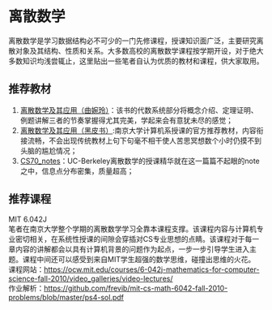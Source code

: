<a id="离散数学"></a>
# 离散数学
离散数学是学习数据结构必不可少的一门先修课程，授课知识面广泛，主要研究离散对象及其结构、性质和关系。大多数高校的离散数学课程按学期开设，对于绝大多数知识均浅尝辄止，这里贴出一些笔者自认为优质的教材和课程，供大家取用。
## 推荐教材
1. [离散数学及其应用（曲婉玲）](https://zh.z-lib.help/book/29910734/94b90b/%E7%A6%BB%E6%95%A3%E6%95%B0%E5%AD%A6%E5%8F%8A%E5%85%B6%E5%BA%94%E7%94%A8.html)：该书的代数系统部分将概念介绍、定理证明、例题讲解三者的节奏掌握得尤其完美，学起来会有意犹未尽的感觉；
2. [离散数学及其应用（黑皮书）](https://zh.z-lib.help/book/17216329/fab1dc/%E7%A6%BB%E6%95%A3%E6%95%B0%E5%AD%A6%E5%8F%8A%E5%85%B6%E5%BA%94%E7%94%A8%E5%8E%9F%E4%B9%A6%E7%AC%AC8%E7%89%88.html):南京大学计算机系授课的官方推荐教材，内容衔接流畅，不会出现传统教材上句下句毫不相干使人苦思冥想数个小时仍摸不到头脑的尴尬情况；
3. [CS70_notes](https://www.eecs70.org/)：UC-Berkeley离散数学的授课精华就在这一篇篇不起眼的note之中，信息点分布密集，质量超高；
## 推荐课程
MIT 6.042J  
笔者在南京大学整个学期的离散数学学习全靠本课程支撑。该课程内容与计算机专业密切相关，在系统性授课的间隙会穿插对CS专业思想的点睛。该课程对于每一章内容的讲解都会以具有计算机背景的问题作为起点，一步一步引导学生进入主题。课程中间还可以感受到来自MIT学生超强的数学思维，碰撞出思维的火花。  
课程网站：https://ocw.mit.edu/courses/6-042j-mathematics-for-computer-science-fall-2010/video_galleries/video-lectures/  
作业解析：https://github.com/frevib/mit-cs-math-6042-fall-2010-problems/blob/master/ps4-sol.pdf
